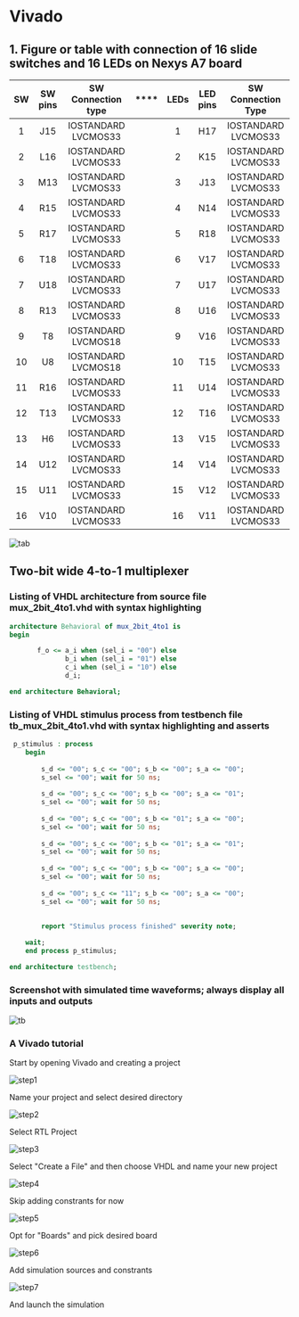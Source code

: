 # Vivado

## 1. Figure or table with connection of 16 slide switches and 16 LEDs on Nexys A7 board

| **SW** | **SW pins** | **SW Connection type** |****| **LEDs** | **LED pins** | **SW Connection Type**  |
| :-: | :-: | :-: | :-: | :-: | :-: | :-: |
| 1  | J15 | IOSTANDARD LVCMOS33 | | 1  | H17 |IOSTANDARD LVCMOS33 |
| 2  | L16 | IOSTANDARD LVCMOS33 | | 2  | K15 |IOSTANDARD LVCMOS33 |
| 3  | M13 | IOSTANDARD LVCMOS33 | | 3  | J13 |IOSTANDARD LVCMOS33 |
| 4  | R15 | IOSTANDARD LVCMOS33 | | 4  | N14 |IOSTANDARD LVCMOS33 |
| 5  | R17 | IOSTANDARD LVCMOS33 | | 5  | R18 |IOSTANDARD LVCMOS33 |
| 6  | T18 | IOSTANDARD LVCMOS33 | | 6  | V17 |IOSTANDARD LVCMOS33 |
| 7  | U18 | IOSTANDARD LVCMOS33 | | 7  | U17 |IOSTANDARD LVCMOS33 |
| 8  | R13 | IOSTANDARD LVCMOS33 | | 8  | U16 |IOSTANDARD LVCMOS33 |
| 9  | T8  | IOSTANDARD LVCMOS18 | | 9  | V16 |IOSTANDARD LVCMOS33 |
| 10 | U8  | IOSTANDARD LVCMOS18 | | 10 | T15 |IOSTANDARD LVCMOS33 |
| 11 | R16 | IOSTANDARD LVCMOS33 | | 11 | U14 |IOSTANDARD LVCMOS33 |
| 12 | T13 | IOSTANDARD LVCMOS33 | | 12 | T16 |IOSTANDARD LVCMOS33 |
| 13 | H6  | IOSTANDARD LVCMOS33 | | 13 | V15 |IOSTANDARD LVCMOS33 |
| 14 | U12 | IOSTANDARD LVCMOS33 | | 14 | V14 |IOSTANDARD LVCMOS33 |
| 15 | U11 | IOSTANDARD LVCMOS33 | | 15 | V12 |IOSTANDARD LVCMOS33 |
| 16 | V10 | IOSTANDARD LVCMOS33 | | 16 | V11 |IOSTANDARD LVCMOS33 |

![tab](images/tab.png)

## Two-bit wide 4-to-1 multiplexer
### Listing of VHDL architecture from source file mux_2bit_4to1.vhd with syntax highlighting
```vhdl
architecture Behavioral of mux_2bit_4to1 is
begin

       f_o <= a_i when (sel_i = "00") else
              b_i when (sel_i = "01") else
              c_i when (sel_i = "10") else
              d_i;

end architecture Behavioral;
```
### Listing of VHDL stimulus process from testbench file tb_mux_2bit_4to1.vhd with syntax highlighting and asserts
```vhdl
 p_stimulus : process
    begin
        
        s_d <= "00"; s_c <= "00"; s_b <= "00"; s_a <= "00";
        s_sel <= "00"; wait for 50 ns;
        
        s_d <= "00"; s_c <= "00"; s_b <= "00"; s_a <= "01";
        s_sel <= "00"; wait for 50 ns;
        
        s_d <= "00"; s_c <= "00"; s_b <= "01"; s_a <= "00";
        s_sel <= "00"; wait for 50 ns;
        
        s_d <= "00"; s_c <= "00"; s_b <= "01"; s_a <= "01";
        s_sel <= "00"; wait for 50 ns;
        
        s_d <= "00"; s_c <= "00"; s_b <= "00"; s_a <= "00";
        s_sel <= "00"; wait for 50 ns;
        
        s_d <= "00"; s_c <= "11"; s_b <= "00"; s_a <= "00";
        s_sel <= "00"; wait for 50 ns;
        
        
        report "Stimulus process finished" severity note;

    wait;
    end process p_stimulus;

end architecture testbench;
```
### Screenshot with simulated time waveforms; always display all inputs and outputs
![tb](images/tb1.png)

### A Vivado tutorial
Start by opening Vivado and creating a project

![step1](images/step1.png)

Name your project and select desired directory

![step2](images/step2.png)

Select RTL Project

![step3](images/step3.png)

Select "Create a File" and then choose VHDL and name your new project

![step4](images/step4.png)

Skip adding constrants for now

![step5](images/step5.png)

Opt for "Boards" and pick desired board

![step6](images/step6.png)

Add simulation sources and constrants 

![step7](images/step7.png)

And launch the simulation


